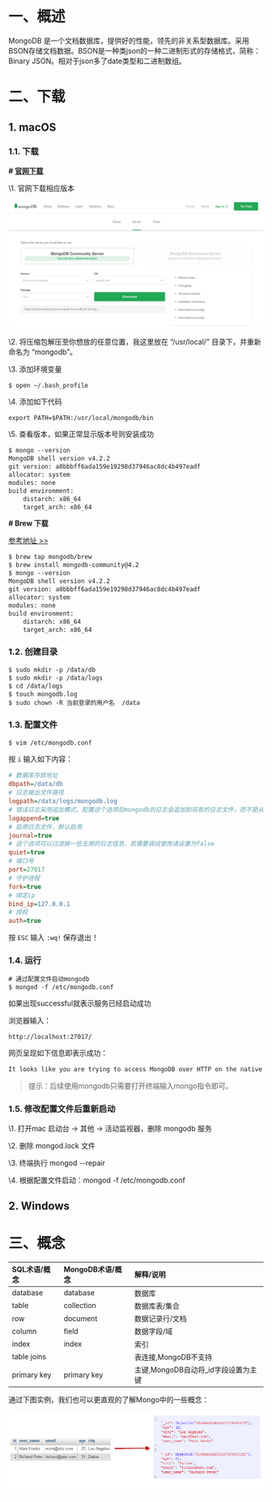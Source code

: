 # 一、概述

MongoDB 是一个文档数据库，提供好的性能，领先的非关系型数据库。采用BSON存储文档数据。BSON是一种类json的一种二进制形式的存储格式，简称：Binary JSON。相对于json多了date类型和二进制数组。

# 二、下载

## 1. macOS

### 1.1. 下载

**# [官网下载](https://www.mongodb.com/download-center/community)**

\1. 官网下载相应版本

![](./images/download.png)

\2. 将压缩包解压至你想放的任意位置，我这里放在 “/usr/local/” 目录下，并重新命名为 “mongodb”。

\3. 添加环境变量

```shell
$ open ~/.bash_profile
```

\4. 添加如下代码

```shell
export PATH=$PATH:/usr/local/mongodb/bin 
```

\5. 查看版本，如果正常显示版本号则安装成功

```shell
$ mongo --version
MongoDB shell version v4.2.2
git version: a0bbbff6ada159e19298d37946ac8dc4b497eadf
allocator: system
modules: none
build environment:
    distarch: x86_64
    target_arch: x86_64
```

**# Brew 下载**

[参考地址 >>](https://docs.mongodb.com/manual/tutorial/install-mongodb-on-os-x/)

```shell
$ brew tap mongodb/brew
$ brew install mongodb-community@4.2
$ mongo --version
MongoDB shell version v4.2.2
git version: a0bbbff6ada159e19298d37946ac8dc4b497eadf
allocator: system
modules: none
build environment:
    distarch: x86_64
    target_arch: x86_64
```

### 1.2. 创建目录

```shell
$ sudo mkdir -p /data/db
$ sudo mkdir -p /data/logs
$ cd /data/logs
$ touch mongodb.log
$ sudo chown -R 当前登录的用户名  /data
```

### 1.3. 配置文件

```shell
$ vim /etc/mongodb.conf
```

按 `i` 输入如下内容：

```ini
# 数据库存放地址
dbpath=/data/db
# 日志输出文件路径
logpath=/data/logs/mongodb.log
# 错误日志采用追加模式，配置这个选项后mongodb的日志会追加到现有的日志文件，而不是从新创建一个新文件
logappend=true
# 启用日志文件，默认启用
journal=true
# 这个选项可以过滤掉一些无用的日志信息，若需要调试使用请设置为false
quiet=true
# 端口号
port=27017
# 守护进程
fork=true
# 绑定ip
bind_ip=127.0.0.1
# 授权
auth=true
```

按 `ESC` 输入 `:wq!` 保存退出！

### 1.4. 运行

```shell
# 通过配置文件启动mongodb
$ mongod -f /etc/mongodb.conf
```

如果出现successful就表示服务已经启动成功

浏览器输入：

```
http://localhost:27017/
```

网页呈现如下信息即表示成功：

```markdown
It looks like you are trying to access MongoDB over HTTP on the native driver port.
```

> 提示：后续使用mongodb只需要打开终端输入mongo指令即可。

### 1.5. 修改配置文件后重新启动

\1. 打开mac 启动台 -> 其他 -> 活动监视器，删除 mongodb 服务

\2. 删除 mongod.lock 文件

\3. 终端执行 mongod --repair

\4. 根据配置文件启动：mongod -f /etc/mongodb.conf

## 2. Windows

# 三、概念

| SQL术语/概念 | MongoDB术语/概念 | 解释/说明                           |
| :----------- | :--------------- | :---------------------------------- |
| database     | database         | 数据库                              |
| table        | collection       | 数据库表/集合                       |
| row          | document         | 数据记录行/文档                     |
| column       | field            | 数据字段/域                         |
| index        | index            | 索引                                |
| table joins  |                  | 表连接,MongoDB不支持                |
| primary key  | primary key      | 主键,MongoDB自动将_id字段设置为主键 |

通过下图实例，我们也可以更直观的了解Mongo中的一些概念：

![](./images/concept.png)





